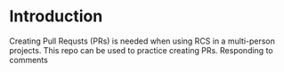 # Introduction
Creating Pull Requsts (PRs) is needed when using RCS in a multi-person projects. This repo can be used to practice creating PRs.
Responding to comments